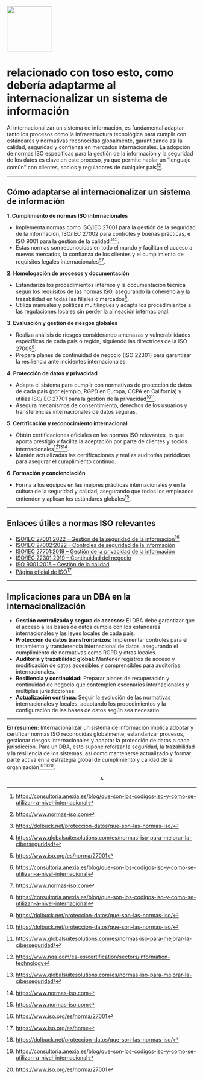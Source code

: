 <img src="https://r2cdn.perplexity.ai/pplx-full-logo-primary-dark%402x.png" class="logo" width="120"/>

# relacionado con toso esto, como debería adaptarme al internacionalizar un sistema de información

Al internacionalizar un sistema de información, es fundamental adaptar tanto los procesos como la infraestructura tecnológica para cumplir con estándares y normativas reconocidas globalmente, garantizando así la calidad, seguridad y confianza en mercados internacionales. La adopción de normas ISO específicas para la gestión de la información y la seguridad de los datos es clave en este proceso, ya que permite hablar un “lenguaje común” con clientes, socios y reguladores de cualquier país[^6][^7].

---

## Cómo adaptarse al internacionalizar un sistema de información

**1. Cumplimiento de normas ISO internacionales**

- Implementa normas como ISO/IEC 27001 para la gestión de la seguridad de la información, ISO/IEC 27002 para controles y buenas prácticas, e ISO 9001 para la gestión de la calidad[^4][^5][^8].
- Estas normas son reconocidas en todo el mundo y facilitan el acceso a nuevos mercados, la confianza de los clientes y el cumplimiento de requisitos legales internacionales[^6][^7].

**2. Homologación de procesos y documentación**

- Estandariza los procedimientos internos y la documentación técnica según los requisitos de las normas ISO, asegurando la coherencia y la trazabilidad en todas las filiales o mercados[^6].
- Utiliza manuales y políticas multilingües y adapta los procedimientos a las regulaciones locales sin perder la alineación internacional.

**3. Evaluación y gestión de riesgos globales**

- Realiza análisis de riesgos considerando amenazas y vulnerabilidades específicas de cada país o región, siguiendo las directrices de la ISO 27005[^4].
- Prepara planes de continuidad de negocio (ISO 22301) para garantizar la resiliencia ante incidentes internacionales.

**4. Protección de datos y privacidad**

- Adapta el sistema para cumplir con normativas de protección de datos de cada país (por ejemplo, RGPD en Europa, CCPA en California) y utiliza ISO/IEC 27701 para la gestión de la privacidad[^4][^5].
- Asegura mecanismos de consentimiento, derechos de los usuarios y transferencias internacionales de datos seguras.

**5. Certificación y reconocimiento internacional**

- Obtén certificaciones oficiales en las normas ISO relevantes, lo que aporta prestigio y facilita la aceptación por parte de clientes y socios internacionales[^3][^5][^7].
- Mantén actualizadas las certificaciones y realiza auditorías periódicas para asegurar el cumplimiento continuo.

**6. Formación y concienciación**

- Forma a los equipos en las mejores prácticas internacionales y en la cultura de la seguridad y calidad, asegurando que todos los empleados entienden y aplican los estándares globales[^7].

---

## Enlaces útiles a normas ISO relevantes

- [ISO/IEC 27001:2022 – Gestión de la seguridad de la información](https://www.iso.org/es/norma/27001)[^8]
- [ISO/IEC 27002:2022 – Controles de seguridad de la información](https://www.iso.org/standard/75652.html)
- [ISO/IEC 27701:2019 – Gestión de la privacidad de la información](https://www.iso.org/standard/71670.html)
- [ISO/IEC 22301:2019 – Continuidad del negocio](https://www.iso.org/standard/75106.html)
- [ISO 9001:2015 – Gestión de la calidad](https://www.iso.org/standard/62085.html)
- [Página oficial de ISO](https://www.iso.org/es/home)[^1]

---

## Implicaciones para un DBA en la internacionalización

- **Gestión centralizada y segura de accesos:** El DBA debe garantizar que el acceso a las bases de datos cumpla con los estándares internacionales y las leyes locales de cada país.
- **Protección de datos transfronterizos:** Implementar controles para el tratamiento y transferencia internacional de datos, asegurando el cumplimiento de normativas como RGPD y otras locales.
- **Auditoría y trazabilidad global:** Mantener registros de acceso y modificación de datos accesibles y comprensibles para auditorías internacionales.
- **Resiliencia y continuidad:** Preparar planes de recuperación y continuidad de negocio que contemplen escenarios internacionales y múltiples jurisdicciones.
- **Actualización continua:** Seguir la evolución de las normativas internacionales y locales, adaptando los procedimientos y la configuración de las bases de datos según sea necesario.

---

**En resumen:**
Internacionalizar un sistema de información implica adoptar y certificar normas ISO reconocidas globalmente, estandarizar procesos, gestionar riesgos internacionales y adaptar la protección de datos a cada jurisdicción. Para un DBA, esto supone reforzar la seguridad, la trazabilidad y la resiliencia de los sistemas, así como mantenerse actualizado y formar parte activa en la estrategia global de cumplimiento y calidad de la organización[^4][^6][^8].

<div style="text-align: center">⁂</div>

[^1]: https://www.iso.org/es/home

[^2]: https://www.globalsuitesolutions.com/es/que-son-normas-iso/

[^3]: https://www.nqa.com/es-es/certification/sectors/information-technology

[^4]: https://dolbuck.net/proteccion-datos/que-son-las-normas-iso/

[^5]: https://www.globalsuitesolutions.com/es/normas-iso-para-mejorar-la-ciberseguridad/

[^6]: https://consultoria.anexia.es/blog/que-son-los-codigos-iso-y-como-se-utilizan-a-nivel-internacional

[^7]: https://www.normas-iso.com

[^8]: https://www.iso.org/es/norma/27001

